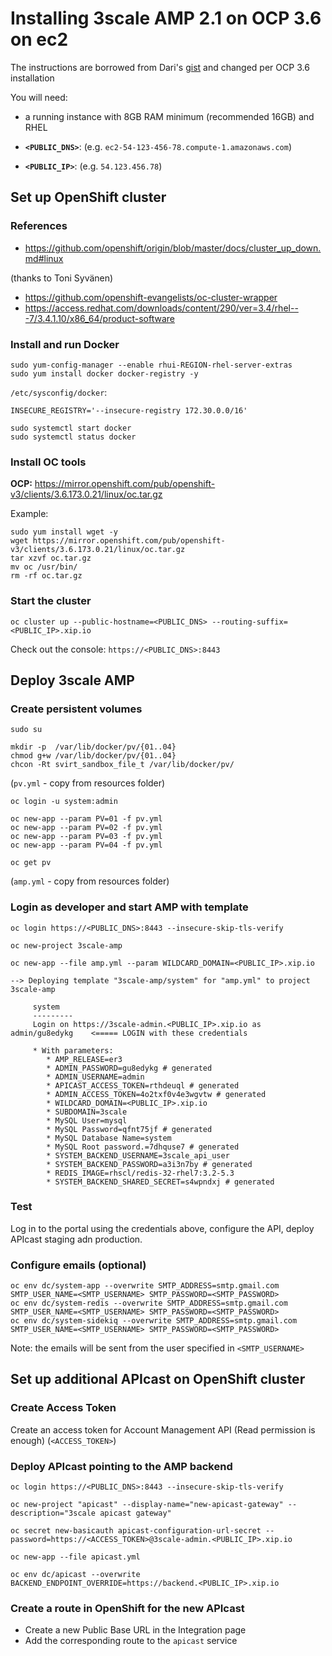 # Installing 3scale AMP 2.1 on OCP 3.6 on ec2

The instructions are borrowed from Dari's [gist](https://gist.github.com/mayorova/6fb9733416870986b775dff225248fef) and changed per OCP 3.6 installation


You will need:

- a running instance with 8GB RAM minimum (recommended 16GB) and RHEL

- **`<PUBLIC_DNS>`**: (e.g. `ec2-54-123-456-78.compute-1.amazonaws.com`)

- **`<PUBLIC_IP>`**: (e.g. `54.123.456.78`)

## Set up OpenShift cluster 

### References

- https://github.com/openshift/origin/blob/master/docs/cluster_up_down.md#linux

(thanks to Toni Syvänen)
- https://github.com/openshift-evangelists/oc-cluster-wrapper
- https://access.redhat.com/downloads/content/290/ver=3.4/rhel---7/3.4.1.10/x86_64/product-software

### Install and run Docker

```
sudo yum-config-manager --enable rhui-REGION-rhel-server-extras
sudo yum install docker docker-registry -y
```

`/etc/sysconfig/docker`:
```
INSECURE_REGISTRY='--insecure-registry 172.30.0.0/16'
```
```
sudo systemctl start docker
sudo systemctl status docker
```

### Install OC tools

**OCP:** https://mirror.openshift.com/pub/openshift-v3/clients/3.6.173.0.21/linux/oc.tar.gz

Example:
```
sudo yum install wget -y
wget https://mirror.openshift.com/pub/openshift-v3/clients/3.6.173.0.21/linux/oc.tar.gz
tar xzvf oc.tar.gz
mv oc /usr/bin/
rm -rf oc.tar.gz
```

### Start the cluster

```
oc cluster up --public-hostname=<PUBLIC_DNS> --routing-suffix=<PUBLIC_IP>.xip.io
```

Check out the console:
`https://<PUBLIC_DNS>:8443`

## Deploy 3scale AMP

### Create persistent volumes

```
sudo su

mkdir -p  /var/lib/docker/pv/{01..04}
chmod g+w /var/lib/docker/pv/{01..04}
chcon -Rt svirt_sandbox_file_t /var/lib/docker/pv/
```

(`pv.yml` - copy from resources folder)

```
oc login -u system:admin

oc new-app --param PV=01 -f pv.yml
oc new-app --param PV=02 -f pv.yml
oc new-app --param PV=03 -f pv.yml
oc new-app --param PV=04 -f pv.yml

oc get pv
```

(`amp.yml` - copy from resources folder)


### Login as developer and start AMP with template


```
oc login https://<PUBLIC_DNS>:8443 --insecure-skip-tls-verify

oc new-project 3scale-amp

oc new-app --file amp.yml --param WILDCARD_DOMAIN=<PUBLIC_IP>.xip.io
```

```
--> Deploying template "3scale-amp/system" for "amp.yml" to project 3scale-amp

     system
     ---------
     Login on https://3scale-admin.<PUBLIC_IP>.xip.io as admin/gu8edykg    <===== LOGIN with these credentials

     * With parameters:
        * AMP_RELEASE=er3
        * ADMIN_PASSWORD=gu8edykg # generated
        * ADMIN_USERNAME=admin
        * APICAST_ACCESS_TOKEN=rthdeuql # generated
        * ADMIN_ACCESS_TOKEN=4o2txf0v4e3wgvtw # generated
        * WILDCARD_DOMAIN=<PUBLIC_IP>.xip.io
        * SUBDOMAIN=3scale
        * MySQL User=mysql
        * MySQL Password=qfnt75jf # generated
        * MySQL Database Name=system
        * MySQL Root password.=7dhquse7 # generated
        * SYSTEM_BACKEND_USERNAME=3scale_api_user
        * SYSTEM_BACKEND_PASSWORD=a3i3n7by # generated
        * REDIS_IMAGE=rhscl/redis-32-rhel7:3.2-5.3
        * SYSTEM_BACKEND_SHARED_SECRET=s4wpndxj # generated
```

### Test

Log in to the portal using the credentials above, configure the API, deploy APIcast staging adn production.

### Configure emails (optional)

```
oc env dc/system-app --overwrite SMTP_ADDRESS=smtp.gmail.com SMTP_USER_NAME=<SMTP_USERNAME> SMTP_PASSWORD=<SMTP_PASSWORD>
oc env dc/system-redis --overwrite SMTP_ADDRESS=smtp.gmail.com SMTP_USER_NAME=<SMTP_USERNAME> SMTP_PASSWORD=<SMTP_PASSWORD>
oc env dc/system-sidekiq --overwrite SMTP_ADDRESS=smtp.gmail.com SMTP_USER_NAME=<SMTP_USERNAME> SMTP_PASSWORD=<SMTP_PASSWORD>
```

Note: the emails will be sent from the user specified in `<SMTP_USERNAME>`

## Set up additional APIcast on OpenShift cluster

### Create Access Token

Create an access token for Account Management API (Read permission is enough) (`<ACCESS_TOKEN>`)

### Deploy APIcast pointing to the AMP backend

```
oc login https://<PUBLIC_DNS>:8443 --insecure-skip-tls-verify

oc new-project "apicast" --display-name="new-apicast-gateway" --description="3scale apicast gateway"

oc secret new-basicauth apicast-configuration-url-secret --password=https://<ACCESS_TOKEN>@3scale-admin.<PUBLIC_IP>.xip.io

oc new-app --file apicast.yml

oc env dc/apicast --overwrite BACKEND_ENDPOINT_OVERRIDE=https://backend.<PUBLIC_IP>.xip.io

```

### Create a route in OpenShift for the new APIcast

- Create a new Public Base URL in the Integration page
- Add the corresponding route to the `apicast` service